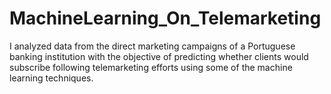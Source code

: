 # MachineLearning_On_Telemarketing

I analyzed data from the direct marketing campaigns of a Portuguese banking institution with the objective of predicting whether clients would subscribe following telemarketing efforts using some of the machine learning techniques.
